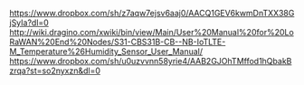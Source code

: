 https://www.dropbox.com/sh/z7aqw7ejsv6aaj0/AACQ1GEV6kwmDnTXX38GjSyIa?dl=0
http://wiki.dragino.com/xwiki/bin/view/Main/User%20Manual%20for%20LoRaWAN%20End%20Nodes/S31-CBS31B-CB--NB-IoTLTE-M_Temperature%26Humidity_Sensor_User_Manual/
https://www.dropbox.com/sh/u0uzvvnn58yrie4/AAB2GJOhTMffod1hQbakBzrqa?st=so2nyxzn&dl=0
